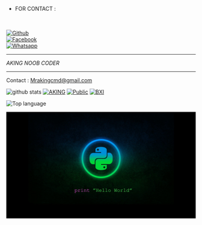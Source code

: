 * FOR CONTACT :

<b></b> </br> <br>[![Github](https://img.shields.io/badge/Github-Mr.AKING-dimgray?style=flat-square&logo=github)](https://github.com/AKING110)<br> [![Facebook](https://img.shields.io/badge/Facebook-AKING-blue?style=flat-square&logo=facebook)](https://www.facebook.com/MR.AKING.07)<br> [![Whatsapp](https://img.shields.io/badge/Whatsapp-AKING-deepgreen?style=flat-square&logo=whatsapp)](https://wa.me/+923237528063)
&nbsp;&nbsp;     &nbsp;&nbsp;    &nbsp;&nbsp;   &nbsp;&nbsp;   &nbsp;&nbsp;   
___
_AKING NOOB CODER_
___
Contact : Mrakingcmd@gmail.com

![github stats](https://github-readme-stats.vercel.app/api?username=AKING110&show_icons=true&theme=dark)
<a href="https://github.com/AKING110/AKING"><img title="AKING" src="https://github-readme-stats.vercel.app/api/pin/?username=AKING110&repo=AKING&theme=vision-friendly-dark"></a>
<a href="https://github.com/AKING110/Public"><img title="Public" src="https://github-readme-stats.vercel.app/api/pin/?username=AKING110&repo=Public&theme=vision-friendly-dark"></a>
<a href="https://github.com/AKING110/BXI"><img title="BXI" src="https://github-readme-stats.vercel.app/api/pin/?username=AKING110&repo=BXI&theme=vision-friendly-dark"></a>

  <img src="https://github-readme-stats.vercel.app/api/top-langs/?username=AKING110&layout=compact" alt="Top language">

![template_s](https://raw.githubusercontent.com/AKING110/AKING110/main/logo/wallpaperbetter_(1).jpg)
